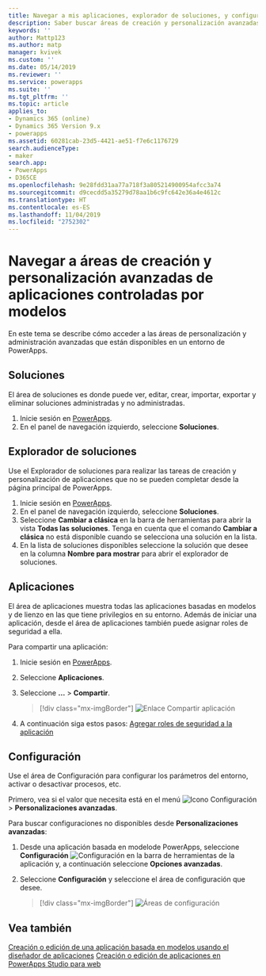 ```yaml
---
title: Navegar a mis aplicaciones, explorador de soluciones, y configuración en PowerApps | Microsoft Docs
description: Saber buscar áreas de creación y personalización avanzadas de aplicaciones en PowerApps
keywords: ''
author: Mattp123
ms.author: matp
manager: kvivek
ms.custom: ''
ms.date: 05/14/2019
ms.reviewer: ''
ms.service: powerapps
ms.suite: ''
ms.tgt_pltfrm: ''
ms.topic: article
applies_to:
- Dynamics 365 (online)
- Dynamics 365 Version 9.x
- powerapps
ms.assetid: 60281cab-23d5-4421-ae51-f7e6c1176729
search.audienceType:
- maker
search.app:
- PowerApps
- D365CE
ms.openlocfilehash: 9e28fdd31aa77a718f3a805214900954afcc3a74
ms.sourcegitcommit: d9cecdd5a35279d78aa1b6c9fc642e36a4e4612c
ms.translationtype: HT
ms.contentlocale: es-ES
ms.lasthandoff: 11/04/2019
ms.locfileid: "2752302"
---
```

# <a name="navigate-to-advanced-model-driven-app-making-and-customization-areas"></a>Navegar a áreas de creación y personalización avanzadas de aplicaciones controladas por modelos

En este tema se describe cómo acceder a las áreas de personalización y administración avanzadas que están disponibles en un entorno de PowerApps.

## <a name="solutions"></a>Soluciones
El área de soluciones es donde puede ver, editar, crear, importar, exportar y eliminar soluciones administradas y no administradas. 

1.  Inicie sesión en [PowerApps](https://make.powerapps.com/?utm_source=padocs&utm_medium=linkinadoc&utm_campaign=referralsfromdoc).
2.  En el panel de navegación izquierdo, seleccione **Soluciones**. 

## <a name="solution-explorer"></a>Explorador de soluciones
Use el Explorador de soluciones para realizar las tareas de creación y personalización de aplicaciones que no se pueden completar desde la página principal de PowerApps.

1.  Inicie sesión en [PowerApps](https://make.powerapps.com/?utm_source=padocs&utm_medium=linkinadoc&utm_campaign=referralsfromdoc). 
2.  En el panel de navegación izquierdo, seleccione **Soluciones**.  
3.  Seleccione **Cambiar a clásica** en la barra de herramientas para abrir la vista **Todas las soluciones**. 
    Tenga en cuenta que el comando **Cambiar a clásica** no está disponible cuando se selecciona una solución en la lista.
4.  En la lista de soluciones disponibles seleccione la solución que desee en la columna **Nombre para mostrar** para abrir el explorador de soluciones.

## <a name="apps"></a>Aplicaciones
El área de aplicaciones muestra todas las aplicaciones basadas en modelos y de lienzo en las que tiene privilegios en su entorno. Además de iniciar una aplicación, desde el área de aplicaciones también puede asignar roles de seguridad a ella. 

Para compartir una aplicación:
1.  Inicie sesión en [PowerApps](https://make.powerapps.com/?utm_source=padocs&utm_medium=linkinadoc&utm_campaign=referralsfromdoc).

2.  Seleccione **Aplicaciones**.
 
3.  Seleccione **…** > **Compartir**. 

    > [!div class="mx-imgBorder"] 
    > ![Enlace Compartir aplicación](media/share-link.png) 

4. A continuación siga estos pasos: [Agregar roles de seguridad a la aplicación](https://docs.microsoft.com/powerapps/maker/model-driven-apps/share-model-driven-app#add-security-roles-to-the-app)
 
## <a name="settings"></a>Configuración
Use el área de Configuración para configurar los parámetros del entorno, activar o desactivar procesos, etc. 

Primero, vea si el valor que necesita está en el menú ![Icono Configuración](media/powerapps-gear.png)  > **Personalizaciones avanzadas**.

Para buscar configuraciones no disponibles desde **Personalizaciones avanzadas**:  
1.  Desde una aplicación basada en modelode PowerApps, seleccione **Configuración** ![Configuración](../model-driven-apps/media/powerapps-gear.png) en la barra de herramientas de la aplicación y, a continuación seleccione **Opciones avanzadas**. 
2.  Seleccione **Configuración** y seleccione el área de configuración que desee.

    > [!div class="mx-imgBorder"] 
    > ![Áreas de configuración](media/settings-areas.png) 

## <a name="see-also"></a>Vea también
[Creación o edición de una aplicación basada en modelos usando el diseñador de aplicaciones](create-edit-app.md)
[Creación o edición de aplicaciones en PowerApps Studio para web](../canvas-apps/create-app-browser.md)

